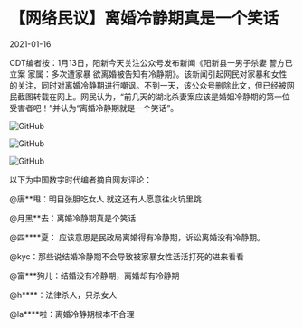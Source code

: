 # 【网络民议】离婚冷静期真是一个笑话

2021-01-16

CDT编者按：1月13日，阳新今天关注公众号发布新闻《阳新县一男子杀妻 警方已立案  家属：多次遭家暴 欲离婚被告知有冷静期》。该新闻引起网民对家暴和女性的关注，同时对离婚冷静期进行嘲讽。不到一天，该公众号删除此文，但已经被网民截图转载在网上。网民认为，“前几天的湖北杀妻案应该是婚姻冷静期的第一位受害者吧！”并认为“离婚冷静期就是一个笑话”。

![GitHub](https://chinadigitaltimes.net/chinese/files/2021/01/截屏2021-01-16-上午10.30.12.png)

![GitHub](https://chinadigitaltimes.net/chinese/files/2021/01/截屏2021-01-16-上午10.30.21.png)

![GitHub](https://chinadigitaltimes.net/chinese/files/2021/01/截屏2021-01-16-上午10.30.34.png)

以下为中国数字时代编者摘自网友评论：

@唐**甩：明目张胆吃女人 就这还有人愿意往火坑里跳

@月黑**去：离婚冷静期真是个笑话

@四****夏： 应该意思是民政局离婚得有冷静期，诉讼离婚没有冷静期。

@kyc：那些说结婚冷静期不会导致被家暴女性活活打死的进来看看

@富***狗儿：结婚没有冷静期，离婚却有冷静期

@h****：法律杀人，只杀女人

@la****啦：离婚冷静期根本不合理

